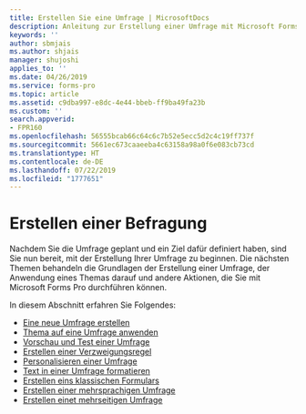```yaml
---
title: Erstellen Sie eine Umfrage | MicrosoftDocs
description: Anleitung zur Erstellung einer Umfrage mit Microsoft Forms Pro.
keywords: ''
author: sbmjais
ms.author: shjais
manager: shujoshi
applies_to: ''
ms.date: 04/26/2019
ms.service: forms-pro
ms.topic: article
ms.assetid: c9dba997-e8dc-4e44-bbeb-ff9ba49fa23b
ms.custom: ''
search.appverid:
- FPR160
ms.openlocfilehash: 56555bcab66c64c6c7b52e5ecc5d2c4c19ff737f
ms.sourcegitcommit: 5661ec673caaeeba4c63158a98a0f6e083cb73cd
ms.translationtype: HT
ms.contentlocale: de-DE
ms.lasthandoff: 07/22/2019
ms.locfileid: "1777651"
---
```

# <a name="create-a-survey"></a>Erstellen einer Befragung



Nachdem Sie die Umfrage geplant und ein Ziel dafür definiert haben, sind Sie nun bereit, mit der Erstellung Ihrer Umfrage zu beginnen. Die nächsten Themen behandeln die Grundlagen der Erstellung einer Umfrage, der Anwendung eines Themas darauf und andere Aktionen, die Sie mit Microsoft Forms Pro durchführen können.

In diesem Abschnitt erfahren Sie Folgendes:

- [Eine neue Umfrage erstellen](create-new-survey.md)
- [Thema auf eine Umfrage anwenden](apply-theme.md)  
- [Vorschau und Test einer Umfrage](preview-test-survey.md)
- [Erstellen einer Verzweigungsregel](create-branching-rule.md)
- [Personalisieren einer Umfrage](personalize-survey.md)
- [Text in einer Umfrage formatieren](survey-text-format.md)
- [Erstellen eins klassischen Formulars](create-classic-form.md)
- [Erstellen einer mehrsprachigen Umfrage](create-multilingual-survey.md)
- [Erstellen einet mehrseitigen Umfrage](create-multipage-survey.md)


